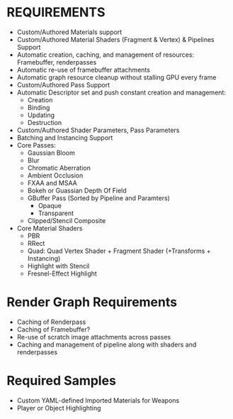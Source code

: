 # REQUIREMENTS

- Custom/Authored Materials support
- Custom/Authored Material Shaders (Fragment & Vertex) & Pipelines Support
- Automatic creation, caching, and management of resources: Framebuffer, renderpasses
- Automatic re-use of framebuffer attachments
- Automatic graph resource cleanup without stalling GPU every frame
- Custom/Authored Pass Support
- Automatic Descriptor set and push constant creation and management:
  - Creation
  - Binding
  - Updating
  - Destruction
- Custom/Authored Shader Parameters, Pass Parameters
- Batching and Instancing Support
- Core Passes:
  - Gaussian Bloom
  - Blur
  - Chromatic Aberration
  - Ambient Occlusion
  - FXAA and MSAA
  - Bokeh or Guassian Depth Of Field
  - GBuffer Pass (Sorted by Pipeline and Paramters)
    - Opaque
    - Transparent
  - Clipped/Stencil Composite
- Core Material Shaders
  - PBR
  - RRect
  - Quad: Quad Vertex Shader + Fragment Shader (+Transforms + Instancing)
  - Highlight with Stencil
  - Fresnel-Effect Highlight

# Render Graph Requirements

- Caching of Renderpass
- Caching of Framebuffer?
- Re-use of scratch image attachments across passes
- Caching and management of pipeline along with shaders and renderpasses

# Required Samples

- Custom YAML-defined Imported Materials for Weapons
- Player or Object Highlighting
